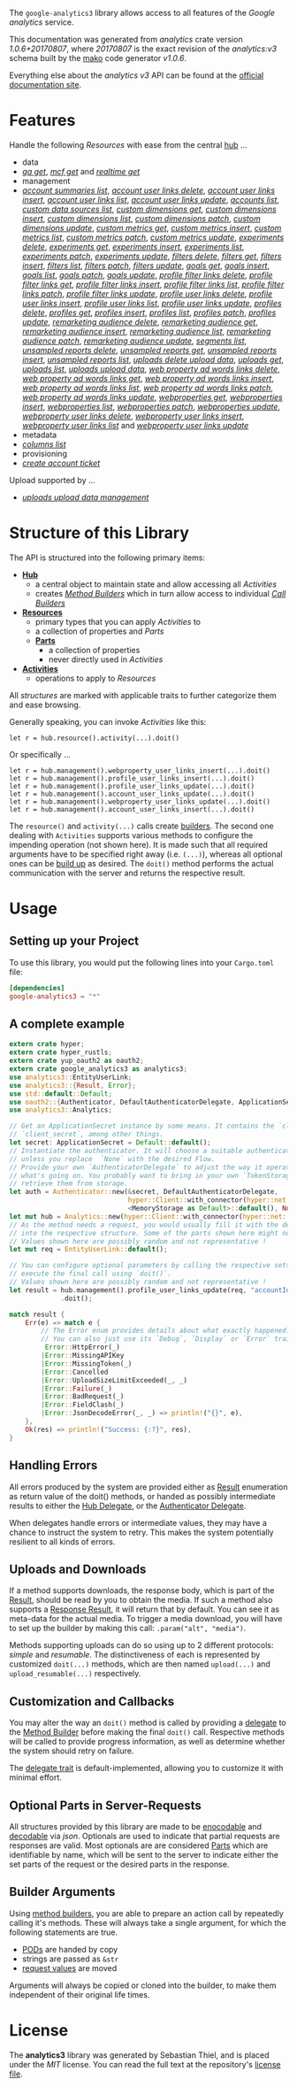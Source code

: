 <!---
DO NOT EDIT !
This file was generated automatically from 'src/mako/api/README.md.mako'
DO NOT EDIT !
-->
The `google-analytics3` library allows access to all features of the *Google analytics* service.

This documentation was generated from *analytics* crate version *1.0.6+20170807*, where *20170807* is the exact revision of the *analytics:v3* schema built by the [mako](http://www.makotemplates.org/) code generator *v1.0.6*.

Everything else about the *analytics* *v3* API can be found at the
[official documentation site](https://developers.google.com/analytics/).
# Features

Handle the following *Resources* with ease from the central [hub](https://docs.rs/google-analytics3/1.0.6+20170807/google_analytics3/struct.Analytics.html) ... 

* data
 * [*ga get*](https://docs.rs/google-analytics3/1.0.6+20170807/google_analytics3/struct.DataGaGetCall.html), [*mcf get*](https://docs.rs/google-analytics3/1.0.6+20170807/google_analytics3/struct.DataMcfGetCall.html) and [*realtime get*](https://docs.rs/google-analytics3/1.0.6+20170807/google_analytics3/struct.DataRealtimeGetCall.html)
* management
 * [*account summaries list*](https://docs.rs/google-analytics3/1.0.6+20170807/google_analytics3/struct.ManagementAccountSummaryListCall.html), [*account user links delete*](https://docs.rs/google-analytics3/1.0.6+20170807/google_analytics3/struct.ManagementAccountUserLinkDeleteCall.html), [*account user links insert*](https://docs.rs/google-analytics3/1.0.6+20170807/google_analytics3/struct.ManagementAccountUserLinkInsertCall.html), [*account user links list*](https://docs.rs/google-analytics3/1.0.6+20170807/google_analytics3/struct.ManagementAccountUserLinkListCall.html), [*account user links update*](https://docs.rs/google-analytics3/1.0.6+20170807/google_analytics3/struct.ManagementAccountUserLinkUpdateCall.html), [*accounts list*](https://docs.rs/google-analytics3/1.0.6+20170807/google_analytics3/struct.ManagementAccountListCall.html), [*custom data sources list*](https://docs.rs/google-analytics3/1.0.6+20170807/google_analytics3/struct.ManagementCustomDataSourceListCall.html), [*custom dimensions get*](https://docs.rs/google-analytics3/1.0.6+20170807/google_analytics3/struct.ManagementCustomDimensionGetCall.html), [*custom dimensions insert*](https://docs.rs/google-analytics3/1.0.6+20170807/google_analytics3/struct.ManagementCustomDimensionInsertCall.html), [*custom dimensions list*](https://docs.rs/google-analytics3/1.0.6+20170807/google_analytics3/struct.ManagementCustomDimensionListCall.html), [*custom dimensions patch*](https://docs.rs/google-analytics3/1.0.6+20170807/google_analytics3/struct.ManagementCustomDimensionPatchCall.html), [*custom dimensions update*](https://docs.rs/google-analytics3/1.0.6+20170807/google_analytics3/struct.ManagementCustomDimensionUpdateCall.html), [*custom metrics get*](https://docs.rs/google-analytics3/1.0.6+20170807/google_analytics3/struct.ManagementCustomMetricGetCall.html), [*custom metrics insert*](https://docs.rs/google-analytics3/1.0.6+20170807/google_analytics3/struct.ManagementCustomMetricInsertCall.html), [*custom metrics list*](https://docs.rs/google-analytics3/1.0.6+20170807/google_analytics3/struct.ManagementCustomMetricListCall.html), [*custom metrics patch*](https://docs.rs/google-analytics3/1.0.6+20170807/google_analytics3/struct.ManagementCustomMetricPatchCall.html), [*custom metrics update*](https://docs.rs/google-analytics3/1.0.6+20170807/google_analytics3/struct.ManagementCustomMetricUpdateCall.html), [*experiments delete*](https://docs.rs/google-analytics3/1.0.6+20170807/google_analytics3/struct.ManagementExperimentDeleteCall.html), [*experiments get*](https://docs.rs/google-analytics3/1.0.6+20170807/google_analytics3/struct.ManagementExperimentGetCall.html), [*experiments insert*](https://docs.rs/google-analytics3/1.0.6+20170807/google_analytics3/struct.ManagementExperimentInsertCall.html), [*experiments list*](https://docs.rs/google-analytics3/1.0.6+20170807/google_analytics3/struct.ManagementExperimentListCall.html), [*experiments patch*](https://docs.rs/google-analytics3/1.0.6+20170807/google_analytics3/struct.ManagementExperimentPatchCall.html), [*experiments update*](https://docs.rs/google-analytics3/1.0.6+20170807/google_analytics3/struct.ManagementExperimentUpdateCall.html), [*filters delete*](https://docs.rs/google-analytics3/1.0.6+20170807/google_analytics3/struct.ManagementFilterDeleteCall.html), [*filters get*](https://docs.rs/google-analytics3/1.0.6+20170807/google_analytics3/struct.ManagementFilterGetCall.html), [*filters insert*](https://docs.rs/google-analytics3/1.0.6+20170807/google_analytics3/struct.ManagementFilterInsertCall.html), [*filters list*](https://docs.rs/google-analytics3/1.0.6+20170807/google_analytics3/struct.ManagementFilterListCall.html), [*filters patch*](https://docs.rs/google-analytics3/1.0.6+20170807/google_analytics3/struct.ManagementFilterPatchCall.html), [*filters update*](https://docs.rs/google-analytics3/1.0.6+20170807/google_analytics3/struct.ManagementFilterUpdateCall.html), [*goals get*](https://docs.rs/google-analytics3/1.0.6+20170807/google_analytics3/struct.ManagementGoalGetCall.html), [*goals insert*](https://docs.rs/google-analytics3/1.0.6+20170807/google_analytics3/struct.ManagementGoalInsertCall.html), [*goals list*](https://docs.rs/google-analytics3/1.0.6+20170807/google_analytics3/struct.ManagementGoalListCall.html), [*goals patch*](https://docs.rs/google-analytics3/1.0.6+20170807/google_analytics3/struct.ManagementGoalPatchCall.html), [*goals update*](https://docs.rs/google-analytics3/1.0.6+20170807/google_analytics3/struct.ManagementGoalUpdateCall.html), [*profile filter links delete*](https://docs.rs/google-analytics3/1.0.6+20170807/google_analytics3/struct.ManagementProfileFilterLinkDeleteCall.html), [*profile filter links get*](https://docs.rs/google-analytics3/1.0.6+20170807/google_analytics3/struct.ManagementProfileFilterLinkGetCall.html), [*profile filter links insert*](https://docs.rs/google-analytics3/1.0.6+20170807/google_analytics3/struct.ManagementProfileFilterLinkInsertCall.html), [*profile filter links list*](https://docs.rs/google-analytics3/1.0.6+20170807/google_analytics3/struct.ManagementProfileFilterLinkListCall.html), [*profile filter links patch*](https://docs.rs/google-analytics3/1.0.6+20170807/google_analytics3/struct.ManagementProfileFilterLinkPatchCall.html), [*profile filter links update*](https://docs.rs/google-analytics3/1.0.6+20170807/google_analytics3/struct.ManagementProfileFilterLinkUpdateCall.html), [*profile user links delete*](https://docs.rs/google-analytics3/1.0.6+20170807/google_analytics3/struct.ManagementProfileUserLinkDeleteCall.html), [*profile user links insert*](https://docs.rs/google-analytics3/1.0.6+20170807/google_analytics3/struct.ManagementProfileUserLinkInsertCall.html), [*profile user links list*](https://docs.rs/google-analytics3/1.0.6+20170807/google_analytics3/struct.ManagementProfileUserLinkListCall.html), [*profile user links update*](https://docs.rs/google-analytics3/1.0.6+20170807/google_analytics3/struct.ManagementProfileUserLinkUpdateCall.html), [*profiles delete*](https://docs.rs/google-analytics3/1.0.6+20170807/google_analytics3/struct.ManagementProfileDeleteCall.html), [*profiles get*](https://docs.rs/google-analytics3/1.0.6+20170807/google_analytics3/struct.ManagementProfileGetCall.html), [*profiles insert*](https://docs.rs/google-analytics3/1.0.6+20170807/google_analytics3/struct.ManagementProfileInsertCall.html), [*profiles list*](https://docs.rs/google-analytics3/1.0.6+20170807/google_analytics3/struct.ManagementProfileListCall.html), [*profiles patch*](https://docs.rs/google-analytics3/1.0.6+20170807/google_analytics3/struct.ManagementProfilePatchCall.html), [*profiles update*](https://docs.rs/google-analytics3/1.0.6+20170807/google_analytics3/struct.ManagementProfileUpdateCall.html), [*remarketing audience delete*](https://docs.rs/google-analytics3/1.0.6+20170807/google_analytics3/struct.ManagementRemarketingAudienceDeleteCall.html), [*remarketing audience get*](https://docs.rs/google-analytics3/1.0.6+20170807/google_analytics3/struct.ManagementRemarketingAudienceGetCall.html), [*remarketing audience insert*](https://docs.rs/google-analytics3/1.0.6+20170807/google_analytics3/struct.ManagementRemarketingAudienceInsertCall.html), [*remarketing audience list*](https://docs.rs/google-analytics3/1.0.6+20170807/google_analytics3/struct.ManagementRemarketingAudienceListCall.html), [*remarketing audience patch*](https://docs.rs/google-analytics3/1.0.6+20170807/google_analytics3/struct.ManagementRemarketingAudiencePatchCall.html), [*remarketing audience update*](https://docs.rs/google-analytics3/1.0.6+20170807/google_analytics3/struct.ManagementRemarketingAudienceUpdateCall.html), [*segments list*](https://docs.rs/google-analytics3/1.0.6+20170807/google_analytics3/struct.ManagementSegmentListCall.html), [*unsampled reports delete*](https://docs.rs/google-analytics3/1.0.6+20170807/google_analytics3/struct.ManagementUnsampledReportDeleteCall.html), [*unsampled reports get*](https://docs.rs/google-analytics3/1.0.6+20170807/google_analytics3/struct.ManagementUnsampledReportGetCall.html), [*unsampled reports insert*](https://docs.rs/google-analytics3/1.0.6+20170807/google_analytics3/struct.ManagementUnsampledReportInsertCall.html), [*unsampled reports list*](https://docs.rs/google-analytics3/1.0.6+20170807/google_analytics3/struct.ManagementUnsampledReportListCall.html), [*uploads delete upload data*](https://docs.rs/google-analytics3/1.0.6+20170807/google_analytics3/struct.ManagementUploadDeleteUploadDataCall.html), [*uploads get*](https://docs.rs/google-analytics3/1.0.6+20170807/google_analytics3/struct.ManagementUploadGetCall.html), [*uploads list*](https://docs.rs/google-analytics3/1.0.6+20170807/google_analytics3/struct.ManagementUploadListCall.html), [*uploads upload data*](https://docs.rs/google-analytics3/1.0.6+20170807/google_analytics3/struct.ManagementUploadUploadDataCall.html), [*web property ad words links delete*](https://docs.rs/google-analytics3/1.0.6+20170807/google_analytics3/struct.ManagementWebPropertyAdWordsLinkDeleteCall.html), [*web property ad words links get*](https://docs.rs/google-analytics3/1.0.6+20170807/google_analytics3/struct.ManagementWebPropertyAdWordsLinkGetCall.html), [*web property ad words links insert*](https://docs.rs/google-analytics3/1.0.6+20170807/google_analytics3/struct.ManagementWebPropertyAdWordsLinkInsertCall.html), [*web property ad words links list*](https://docs.rs/google-analytics3/1.0.6+20170807/google_analytics3/struct.ManagementWebPropertyAdWordsLinkListCall.html), [*web property ad words links patch*](https://docs.rs/google-analytics3/1.0.6+20170807/google_analytics3/struct.ManagementWebPropertyAdWordsLinkPatchCall.html), [*web property ad words links update*](https://docs.rs/google-analytics3/1.0.6+20170807/google_analytics3/struct.ManagementWebPropertyAdWordsLinkUpdateCall.html), [*webproperties get*](https://docs.rs/google-analytics3/1.0.6+20170807/google_analytics3/struct.ManagementWebpropertyGetCall.html), [*webproperties insert*](https://docs.rs/google-analytics3/1.0.6+20170807/google_analytics3/struct.ManagementWebpropertyInsertCall.html), [*webproperties list*](https://docs.rs/google-analytics3/1.0.6+20170807/google_analytics3/struct.ManagementWebpropertyListCall.html), [*webproperties patch*](https://docs.rs/google-analytics3/1.0.6+20170807/google_analytics3/struct.ManagementWebpropertyPatchCall.html), [*webproperties update*](https://docs.rs/google-analytics3/1.0.6+20170807/google_analytics3/struct.ManagementWebpropertyUpdateCall.html), [*webproperty user links delete*](https://docs.rs/google-analytics3/1.0.6+20170807/google_analytics3/struct.ManagementWebpropertyUserLinkDeleteCall.html), [*webproperty user links insert*](https://docs.rs/google-analytics3/1.0.6+20170807/google_analytics3/struct.ManagementWebpropertyUserLinkInsertCall.html), [*webproperty user links list*](https://docs.rs/google-analytics3/1.0.6+20170807/google_analytics3/struct.ManagementWebpropertyUserLinkListCall.html) and [*webproperty user links update*](https://docs.rs/google-analytics3/1.0.6+20170807/google_analytics3/struct.ManagementWebpropertyUserLinkUpdateCall.html)
* metadata
 * [*columns list*](https://docs.rs/google-analytics3/1.0.6+20170807/google_analytics3/struct.MetadataColumnListCall.html)
* provisioning
 * [*create account ticket*](https://docs.rs/google-analytics3/1.0.6+20170807/google_analytics3/struct.ProvisioningCreateAccountTicketCall.html)


Upload supported by ...

* [*uploads upload data management*](https://docs.rs/google-analytics3/1.0.6+20170807/google_analytics3/struct.ManagementUploadUploadDataCall.html)



# Structure of this Library

The API is structured into the following primary items:

* **[Hub](https://docs.rs/google-analytics3/1.0.6+20170807/google_analytics3/struct.Analytics.html)**
    * a central object to maintain state and allow accessing all *Activities*
    * creates [*Method Builders*](https://docs.rs/google-analytics3/1.0.6+20170807/google_analytics3/trait.MethodsBuilder.html) which in turn
      allow access to individual [*Call Builders*](https://docs.rs/google-analytics3/1.0.6+20170807/google_analytics3/trait.CallBuilder.html)
* **[Resources](https://docs.rs/google-analytics3/1.0.6+20170807/google_analytics3/trait.Resource.html)**
    * primary types that you can apply *Activities* to
    * a collection of properties and *Parts*
    * **[Parts](https://docs.rs/google-analytics3/1.0.6+20170807/google_analytics3/trait.Part.html)**
        * a collection of properties
        * never directly used in *Activities*
* **[Activities](https://docs.rs/google-analytics3/1.0.6+20170807/google_analytics3/trait.CallBuilder.html)**
    * operations to apply to *Resources*

All *structures* are marked with applicable traits to further categorize them and ease browsing.

Generally speaking, you can invoke *Activities* like this:

```Rust,ignore
let r = hub.resource().activity(...).doit()
```

Or specifically ...

```ignore
let r = hub.management().webproperty_user_links_insert(...).doit()
let r = hub.management().profile_user_links_insert(...).doit()
let r = hub.management().profile_user_links_update(...).doit()
let r = hub.management().account_user_links_update(...).doit()
let r = hub.management().webproperty_user_links_update(...).doit()
let r = hub.management().account_user_links_insert(...).doit()
```

The `resource()` and `activity(...)` calls create [builders][builder-pattern]. The second one dealing with `Activities` 
supports various methods to configure the impending operation (not shown here). It is made such that all required arguments have to be 
specified right away (i.e. `(...)`), whereas all optional ones can be [build up][builder-pattern] as desired.
The `doit()` method performs the actual communication with the server and returns the respective result.

# Usage

## Setting up your Project

To use this library, you would put the following lines into your `Cargo.toml` file:

```toml
[dependencies]
google-analytics3 = "*"
```

## A complete example

```Rust
extern crate hyper;
extern crate hyper_rustls;
extern crate yup_oauth2 as oauth2;
extern crate google_analytics3 as analytics3;
use analytics3::EntityUserLink;
use analytics3::{Result, Error};
use std::default::Default;
use oauth2::{Authenticator, DefaultAuthenticatorDelegate, ApplicationSecret, MemoryStorage};
use analytics3::Analytics;

// Get an ApplicationSecret instance by some means. It contains the `client_id` and 
// `client_secret`, among other things.
let secret: ApplicationSecret = Default::default();
// Instantiate the authenticator. It will choose a suitable authentication flow for you, 
// unless you replace  `None` with the desired Flow.
// Provide your own `AuthenticatorDelegate` to adjust the way it operates and get feedback about 
// what's going on. You probably want to bring in your own `TokenStorage` to persist tokens and
// retrieve them from storage.
let auth = Authenticator::new(&secret, DefaultAuthenticatorDelegate,
                              hyper::Client::with_connector(hyper::net::HttpsConnector::new(hyper_rustls::TlsClient::new())),
                              <MemoryStorage as Default>::default(), None);
let mut hub = Analytics::new(hyper::Client::with_connector(hyper::net::HttpsConnector::new(hyper_rustls::TlsClient::new())), auth);
// As the method needs a request, you would usually fill it with the desired information
// into the respective structure. Some of the parts shown here might not be applicable !
// Values shown here are possibly random and not representative !
let mut req = EntityUserLink::default();

// You can configure optional parameters by calling the respective setters at will, and
// execute the final call using `doit()`.
// Values shown here are possibly random and not representative !
let result = hub.management().profile_user_links_update(req, "accountId", "webPropertyId", "profileId", "linkId")
             .doit();

match result {
    Err(e) => match e {
        // The Error enum provides details about what exactly happened.
        // You can also just use its `Debug`, `Display` or `Error` traits
         Error::HttpError(_)
        |Error::MissingAPIKey
        |Error::MissingToken(_)
        |Error::Cancelled
        |Error::UploadSizeLimitExceeded(_, _)
        |Error::Failure(_)
        |Error::BadRequest(_)
        |Error::FieldClash(_)
        |Error::JsonDecodeError(_, _) => println!("{}", e),
    },
    Ok(res) => println!("Success: {:?}", res),
}

```
## Handling Errors

All errors produced by the system are provided either as [Result](https://docs.rs/google-analytics3/1.0.6+20170807/google_analytics3/enum.Result.html) enumeration as return value of 
the doit() methods, or handed as possibly intermediate results to either the 
[Hub Delegate](https://docs.rs/google-analytics3/1.0.6+20170807/google_analytics3/trait.Delegate.html), or the [Authenticator Delegate](https://docs.rs/yup-oauth2/*/yup_oauth2/trait.AuthenticatorDelegate.html).

When delegates handle errors or intermediate values, they may have a chance to instruct the system to retry. This 
makes the system potentially resilient to all kinds of errors.

## Uploads and Downloads
If a method supports downloads, the response body, which is part of the [Result](https://docs.rs/google-analytics3/1.0.6+20170807/google_analytics3/enum.Result.html), should be
read by you to obtain the media.
If such a method also supports a [Response Result](https://docs.rs/google-analytics3/1.0.6+20170807/google_analytics3/trait.ResponseResult.html), it will return that by default.
You can see it as meta-data for the actual media. To trigger a media download, you will have to set up the builder by making
this call: `.param("alt", "media")`.

Methods supporting uploads can do so using up to 2 different protocols: 
*simple* and *resumable*. The distinctiveness of each is represented by customized 
`doit(...)` methods, which are then named `upload(...)` and `upload_resumable(...)` respectively.

## Customization and Callbacks

You may alter the way an `doit()` method is called by providing a [delegate](https://docs.rs/google-analytics3/1.0.6+20170807/google_analytics3/trait.Delegate.html) to the 
[Method Builder](https://docs.rs/google-analytics3/1.0.6+20170807/google_analytics3/trait.CallBuilder.html) before making the final `doit()` call. 
Respective methods will be called to provide progress information, as well as determine whether the system should 
retry on failure.

The [delegate trait](https://docs.rs/google-analytics3/1.0.6+20170807/google_analytics3/trait.Delegate.html) is default-implemented, allowing you to customize it with minimal effort.

## Optional Parts in Server-Requests

All structures provided by this library are made to be [enocodable](https://docs.rs/google-analytics3/1.0.6+20170807/google_analytics3/trait.RequestValue.html) and 
[decodable](https://docs.rs/google-analytics3/1.0.6+20170807/google_analytics3/trait.ResponseResult.html) via *json*. Optionals are used to indicate that partial requests are responses 
are valid.
Most optionals are are considered [Parts](https://docs.rs/google-analytics3/1.0.6+20170807/google_analytics3/trait.Part.html) which are identifiable by name, which will be sent to 
the server to indicate either the set parts of the request or the desired parts in the response.

## Builder Arguments

Using [method builders](https://docs.rs/google-analytics3/1.0.6+20170807/google_analytics3/trait.CallBuilder.html), you are able to prepare an action call by repeatedly calling it's methods.
These will always take a single argument, for which the following statements are true.

* [PODs][wiki-pod] are handed by copy
* strings are passed as `&str`
* [request values](https://docs.rs/google-analytics3/1.0.6+20170807/google_analytics3/trait.RequestValue.html) are moved

Arguments will always be copied or cloned into the builder, to make them independent of their original life times.

[wiki-pod]: http://en.wikipedia.org/wiki/Plain_old_data_structure
[builder-pattern]: http://en.wikipedia.org/wiki/Builder_pattern
[google-go-api]: https://github.com/google/google-api-go-client

# License
The **analytics3** library was generated by Sebastian Thiel, and is placed 
under the *MIT* license.
You can read the full text at the repository's [license file][repo-license].

[repo-license]: https://github.com/Byron/google-apis-rsblob/master/LICENSE.md
